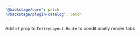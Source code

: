 ```yaml
---
'@backstage/core': patch
'@backstage/plugin-catalog': patch
---
```


Add `if` prop to `EntityLayout.Route` to conditionally render tabs
